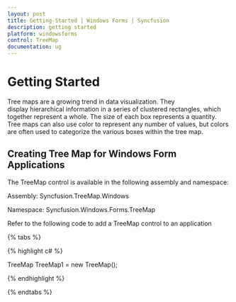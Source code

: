 ```yaml
---
layout: post
title: Getting-Started | Windows Forms | Syncfusion
description: getting started
platform: windowsforms
control: TreeMap 
documentation: ug
---
```


# Getting Started

Tree maps are a growing trend in data visualization. They display hierarchical information in a series of clustered rectangles, which together represent a whole. The size of each box represents a quantity. Tree maps can also use color to represent any number of values, but colors are often used to categorize the various boxes within the tree map.

## Creating Tree Map for Windows Form Applications

The TreeMap control is available in the following assembly and namespace:

Assembly: Syncfusion.TreeMap.Windows

Namespace: Syncfusion.Windows.Forms.TreeMap

Refer to the following code to add a TreeMap control to an application


{% tabs %}

{% highlight c# %}

TreeMap TreeMap1 = new TreeMap();

{% endhighlight %}

{% endtabs %}



